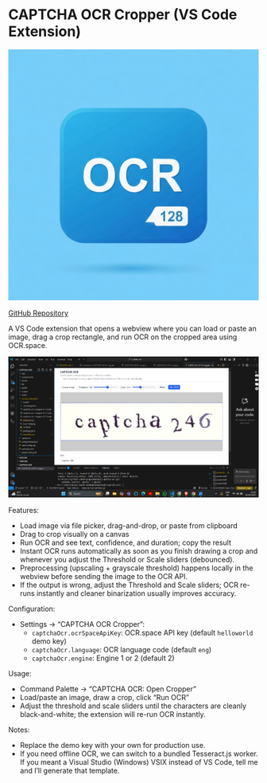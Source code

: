 # CAPTCHA OCR Cropper (VS Code Extension)

![Logo](./icon-128.png)

[GitHub Repository](https://github.com/Aryangaikwadsql/captcha-ocr)

A VS Code extension that opens a webview where you can load or paste an image, drag a crop rectangle, and run OCR on the cropped area using OCR.space.

![Additional Screenshot](./screenshot.png)

Features:
- Load image via file picker, drag-and-drop, or paste from clipboard
- Drag to crop visually on a canvas
- Run OCR and see text, confidence, and duration; copy the result
- Instant OCR runs automatically as soon as you finish drawing a crop and whenever you adjust the Threshold or Scale sliders (debounced).
- Preprocessing (upscaling + grayscale threshold) happens locally in the webview before sending the image to the OCR API.
- If the output is wrong, adjust the Threshold and Scale sliders; OCR re-runs instantly and cleaner binarization usually improves accuracy.

Configuration:
- Settings → “CAPTCHA OCR Cropper”:
  - `captchaOcr.ocrSpaceApiKey`: OCR.space API key (default `helloworld` demo key)
  - `captchaOcr.language`: OCR language code (default `eng`)
  - `captchaOcr.engine`: Engine 1 or 2 (default 2)

Usage:
- Command Palette → “CAPTCHA OCR: Open Cropper”
- Load/paste an image, draw a crop, click “Run OCR”
- Adjust the threshold and scale sliders until the characters are cleanly black-and-white; the extension will re-run OCR instantly.

Notes:
- Replace the demo key with your own for production use.
- If you need offline OCR, we can switch to a bundled Tesseract.js worker. If you meant a Visual Studio (Windows) VSIX instead of VS Code, tell me and I’ll generate that template.
